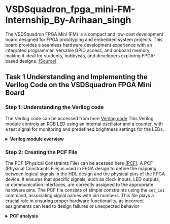 # VSDSquadron_fpga_mini-FM-Internship_By-Arihaan_singh
The VSDSquadron FPGA Mini (FM) is a compact and low-cost development board designed for FPGA prototyping and embedded system projects. This board provides a seamless hardware development experience with an integrated programmer, versatile GPIO access, and onboard memory, making it ideal for students, hobbyists, and developers exploring FPGA-based designs. [(Source)](https://www.vlsisystemdesign.com/vsdsquadronfm/)
## Task 1 Understanding and Implementing the Verilog Code on the VSDSquadron FPGA Mini Board
### Step 1: Understanding the Verilog code
The Verilog code can be accessed from here [Verilog code](https://github.com/Arihaansingh/VSDSquadron_fpga_mini-FM-Internship_By-Arihaan_singh/blob/main/VSDFM_top_module.v) This Verilog module controls an RGB LED using an internal oscillator and a counter, with a test signal for monitoring and predefined brightness settings for the LEDs.

<details>
  <summary><STRONG> Verilog module overview</STRONG></summary>

### Port Analysis:

```verilog
module top (
    // outputs
    output wire led_red,   // Red
    output wire led_blue,  // Blue
    output wire led_green, // Green
    input wire hw_clk,     // Hardware Oscillator, not the internal oscillator
    output wire testwire
);
```
**This is the first part of the code which tells about the ports:**

`led_red`, `led_blue`, `led_green` **(Outputs):** These ports are intended to control the red, blue, and green components of an RGB LED, respectively. By driving these outputs high or low, the module can manipulate the color and intensity of the LED.

`hw_clk` **(Input):** This is the hardware oscillator clock input. Although the module utilizes an internal oscillator `(int_osc)` for its operations, it has the clock signal which drives the module signals.

`testwire` **(Output):** This port is connected to the 5 bit of the `frequency_counter_i` register `(frequency_counter_i[5])`. It serves as a test signal, potentially useful for debugging or monitoring the internal state of the frequency counter.

### Internal Component Analysis
The module consists of three main internal components, each serving a distinct function:

#### 1. Internal Oscillator (SB_HFOSC)
The internal oscillator generates a stable clock signal required for timing operations. It is configured with a clock division value of `0b10`, which corresponds to binary 2.

**Power and Enable Signals:**

`CLKHFPU = 1'b1`: Powers up the oscillator.
`CLKHFEN = 1'b1`: Enables the oscillator.

**Output Signal:**

`CLKHF`: This is the oscillator's output, connected to the internal signal `int_osc`, which drives the frequency counter and other timing-dependent operations.
#### 2. Frequency Counter Logic
This module includes a **28-bit counter**, named `frequency_counter_i`, which increments on every rising edge of `int_osc`.

**Functionality:**
- The counter continuously increases its value, providing a timing reference within the module.
- Bit 5 of this counter is specifically connected to `testwire`, allowing external monitoring of the frequency.
- This setup helps verify the oscillator's operation and timing accuracy.

#### 3. RGB LED Driver (SB_RGBA_DRV)
The module includes an RGB LED driver that controls the brightness and color of the LED.

**Configuration and Control:**

- `RGBLEDEN = 1'b1`: Enables the LED operation.
- `CURREN = 1'b1`: Enables current control for LED brightness.

**Color Output Settings:**

- **Red LED** (`RGB0`)**:** Set to minimum brightness (RGB0PWM = 1'b0).

- **Green LED** (`RGB1`)**:** Set to minimum brightness (RGB1PWM = 1'b0).

- **Blue LED** (`RGB2`)**:** Set to maximum brightness (RGB2PWM = 1'b1).

**Current Settings:**

- Each LED is configured with minimal current (`0b000001`) to optimize power consumption.

### Purpose 
This Verilog module is designed to control an RGB LED while also handling internal timing functions. It includes a stable built-in clock and ensures smooth LED operation. Additionally, it features a test signal that allows monitoring of system behavior. The module is ideal for embedded applications that require precise LED control without relying on external timing components.

### Description of internal logic and oscillator
The module generates its own clock signal using a **high-frequency oscillator** (`SB_HFOSC`). This oscillator serves as the timing source for the entire system. A **28-bit counter** is connected to the oscillator’s output, which helps keep track of time and internal processes.

To assist with debugging and monitoring, **bit 5** of this counter is linked to the `testwire` output. This connection allows external systems to observe and verify the clock’s operation.

### Functionality of the RGB LED driver and its relationship to the outputs
The **RGB LED driver** (`SB_RGBA_DRV`) is responsible for managing the brightness and color of the LED. It operates with the following settings:

- Uses a **current-controlled** output to regulate brightness efficiently.
- Each LED color (Red, Green, Blue) is controlled via **Pulse Width Modulation (PWM)**.
- **Predefined brightness levels:**
            - **Blue LED** is set to **maximum brightness** (`RGB2PWM = 1'b1`).
            - **Red and Green LEDs** are set to **minimum brightness** (`RGB0PWM = 1'b0`, `RGB1PWM = 1'b0`).

In short, **This Verilog module controls an RGB LED using an internal oscillator and a frequency counter while providing a test signal for monitoring.**
</details>

### Step 2: Creating the PCF File

The PCF (Physical Constraints File) can be acessed here [(PCF)](https://github.com/Arihaansingh/VSDSquadron_fpga_mini-FM-Internship_By-Arihaan_singh/blob/main/VsdFpgaMini.pcf). A PCF (Physical Constraints File) is used in FPGA design to define the mapping between logical signals in the HDL design and the physical pins of the FPGA device. It ensures that specific signals, such as clock inputs, LED outputs, or communication interfaces, are correctly assigned to the appropriate hardware pins. The PCF file consists of simple constraints using the `set_io1` command, associating signal names with pin numbers. This file plays a crucial role in ensuring proper hardware functionality, as incorrect assignments can lead to design failures or unexpected behavior

<details>
  <summary><STRONG> PCF analysis</STRONG></summary>
We can easily create a Physical Constraints File (PCF). We can create the Physical Constraints File (PCF) for the FPGA project using the 
  
[Datasheet](https://github.com/Arihaansingh/VSDSquadron_fpga_mini-FM-Internship_By-Arihaan_singh/blob/main/VSDSquadronFMDatasheet.pdf) Here's how:
  
1. Identify I/O Ports in Your Verilog Module: Examine your Verilog code to list all input and output ports that need to be mapped to physical pins.

2. Consult the VSDSquadronFM Datasheet: The datasheet provides detailed information about the board's pinout and functionalities. Locate the section detailing the FPGA's pin assignments to understand which physical pins correspond to specific functions.
   ![image](https://github.com/user-attachments/assets/47e8710a-fb94-42d5-94e4-c63b50327710)
See this image of the Datasheet which tells about the pin assignments

4. Create the PCF File: Using the information from the datasheet, map each Verilog I/O port to the appropriate physical pin. For example, if your Verilog module has an output led_red and the datasheet indicates that the red LED is connected to pin 39, your PCF entry would be:
```
set_io  led_red	39
```
So for this project we have created the pcf
![image](https://github.com/user-attachments/assets/6ec66888-4189-416a-a14e-0b1065d70a05)
More detailed explanation of each set_io command in your Physical Constraints File (PCF):

Understanding set_io Commands in PCF
The set_io command is used in FPGA development to map logical signals (used in HDL code) to specific physical pins on the FPGA. This ensures that inputs and outputs in your Verilog/VHDL code are correctly connected to the corresponding hardware pins.

Breakdown of Each set_io Command
1. set_io led_red 39
Purpose: This command assigns the logical signal led_red to pin 39 on the FPGA.
Functionality: When your HDL code sets led_red to HIGH (1), it will turn on the red LED connected to pin 39. Similarly, setting it to LOW (0) will turn it off.
Use Case: Typically used for LED status indicators (e.g., power, error, activity).
2. set_io led_blue 40
Purpose: Maps the led_blue signal to pin 40.
Functionality: This allows the FPGA to control a blue LED, which will turn on/off based on the signal from the Verilog/VHDL code.
Use Case: Used for visual indicators, such as showing different states of the system.
3. set_io led_green 41
Purpose: Assigns the led_green signal to pin 41.
Functionality: The FPGA can now control a green LED, switching it on or off as needed.
Use Case: Often used for status LEDs, such as indicating successful operation.
4. set_io hw_clk 20
Purpose: Maps hw_clk (hardware clock signal) to pin 20.
Functionality: This allows the FPGA to receive clock inputs through pin 20, which are essential for timing operations inside the FPGA.
Use Case: Used for timing-sensitive applications, such as counters, PWM signals, or high-speed data processing.
5. set_io testwire 17
Purpose: Assigns testwire to pin 17.
Functionality: This is generally used for debugging or testing, allowing a test signal to be monitored or controlled externally.
Use Case: Can be used for temporary signal monitoring, debugging FPGA behavior, or testing different pin configurations.
Summary
Each set_io command plays a crucial role in defining FPGA pin assignments. Properly mapping logical signals to physical pins ensures correct functionality of the design and prevents errors in hardware interaction. These assignments are especially important when dealing with LEDs, clocks, and debugging signals, as they directly impact how the FPGA interacts with external components.

